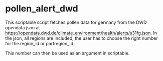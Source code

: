 # pollen_alert_dwd
This scriptable script fetches pollen data for germany from the DWD opendata json at https://opendata.dwd.de/climate_environment/health/alerts/s31fg.json.
In the json, all regions are included, the user has to choose the right number for the region_id or partregion_id.  

This number can then be used as an argument in scriptable. 
